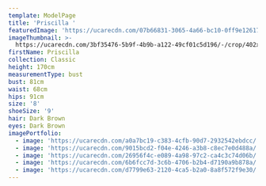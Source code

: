 ```yaml
---
template: ModelPage
title: 'Priscilla '
featuredImage: 'https://ucarecdn.com/07b66831-3065-4a66-bc10-0ff9e12617fa/'
imageThumbnail: >-
  https://ucarecdn.com/3bf35476-5b9f-4b9b-a122-49cf01c5d196/-/crop/402x585/23,10/-/preview/
firstName: Priscilla
collection: Classic
height: 170cm
measurementType: bust
bust: 81cm
waist: 68cm
hips: 91cm
size: '8'
shoeSize: '9'
hair: Dark Brown
eyes: Dark Brown
imagePortfolio:
  - image: 'https://ucarecdn.com/a0a7bc19-c383-4cfb-90d7-2932542ebdcc/'
  - image: 'https://ucarecdn.com/9015bcd2-f04e-4246-a3b8-c8ec7e0d488a/'
  - image: 'https://ucarecdn.com/26956f4c-e089-4a98-97c2-ca4c3c74d06b/'
  - image: 'https://ucarecdn.com/6b6fcc7d-3c6b-4706-b2b4-d7190a9b878a/'
  - image: 'https://ucarecdn.com/d7799e63-2120-4ca5-b2a0-8a8f572f9e30/'
---
```


